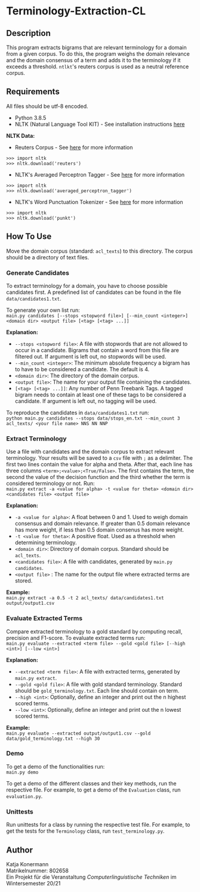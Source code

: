 # Terminology-Extraction-CL

## Description
This program extracts bigrams that are relevant terminology for a domain from a given corpus. To do this, the program weighs the domain relevance and the domain consensus of a term and adds it to the terminology if it exceeds a threshold.
`ntlkt`'s reuters corpus is used as a neutral reference corpus.

## Requirements
All files should be utf-8 encoded.

+ Python 3.8.5
+ NLTK (Natural Language Tool KIT) - See installation instructions [here](https://www.nltk.org/install.html)<br>

__NLTK Data:__
+ Reuters Corpus - See [here](http://www.nltk.org/data.html) for more information
```
>>> import nltk
>>> nltk.download('reuters')
```
+ NLTK's Averaged Perceptron Tagger - See [here](http://www.nltk.org/data.html) for more information
```
>>> import nltk
>>> nltk.download('averaged_perceptron_tagger')
```
+ NLTK's Word Punctuation Tokenizer - See [here](http://www.nltk.org/data.html) for more information
```
>>> import nltk
>>> nltk.download('punkt')
```
## How To Use
Move the domain corpus (standard: `acl_texts`) to this directory. The corpus should be a directory of text files. 

### Generate Candidates
To extract terminology for a domain, you have to choose possible candidates first.
A predefined list of candidates can be found in the file `data/candidates1.txt`.<br>

To generate your own list run:<br>
`main.py candidates [--stops <stopword file>] [--min_count <integer>] <domain dir> <output file> [<tag> [<tag> ...]]`<br>

__Explanation:__
+ `--stops <stopword file>`: A file with stopwords that are not allowed to occur in a candidate. Bigrams that contain a word from this file are filtered out. If argument is left out, no stopwords will be used.
+ `--min_count <integer>`: The minimum absolute frequency a bigram has to have to be considered a candidate. The default is 4.
+ `<domain dir>`: The directory of the domain corpus.
+ `<output file>`: The name for your output file containing the candidates.
+ `[<tag> [<tag> ...]]`: Any number of Penn Treebank Tags. A tagged bigram needs to contain at least one of these tags to be considered a candidate. If argument is left out, no tagging will be used.<br>

To reproduce the candidates in `data/candidates1.txt` run:<br>
`python main.py candidates --stops data/stops_en.txt --min_count 3 acl_texts/ <your file name> NNS NN NNP`

### Extract Terminology
Use a file with candidates and the domain corpus to extract relevant terminology. Your results will be saved to a `csv` file with `;` as a delimiter. The first two lines contain the value for alpha and theta. After that, each line has three columns `<term>;<value>;<True/False>`. The first contains the term, the second the value of the decision function and the third whether the term is considered terminology or not. Run: <br>
`main.py extract -a <value for alpha> -t <value for theta> <domain dir> <candidates file> <output file>`<br>

__Explanation:__
+ `-a <value for alpha>`: A float between 0 and 1. Used to weigh domain consensus and domain relevance. If greater than 0.5 domain relevance has more weight, if less than 0.5 domain consenus has more weight.
+ `-t <value for theta>`: A positive float. Used as a threshold when determining terminology.
+ `<domain dir>`: Directory of domain corpus. Standard should be `acl_texts`.
+ `<candidates file>`: A file with candidates, generated by `main.py candidates`.
+ `<output file>` : The name for the output file where extracted terms are stored.

__Example:__<br>
`main.py extract -a 0.5 -t 2 acl_texts/ data/candidates1.txt output/output1.csv`

### Evaluate Extracted Terms
Compare extracted terminology to a gold standard by computing recall, precision and F1-score. To evaluate extracted terms run:<br>
`main.py evaluate --extracted <term file> --gold <gold file> [--high <int>] [--low <int>]`<br>

__Explanation:__
+ `--extracted <term file>`: A file with extracted terms, generated by `main.py extract`.
+ `--gold <gold file>`: A file with gold standard terminology. Standard should be `gold_terminology.txt`. Each line should contain on term.
+ `--high <int>`: Optionally, define an integer and print out the n highest scored terms.
+ `--low <int>`: Optionally, define an integer and print out the n lowest scored terms.

__Example:__<br>
`main.py evaluate --extracted output/output1.csv --gold data/gold_terminology.txt --high 30`

### Demo
To get a demo of the functionalities run:<br>
```main.py demo```

To get a demo of the different classes and their key methods, run the respective file. For example, to get a demo of the `Evaluation` class, run `evaluation.py`.

### Unittests
Run unittests for a class by running the respective test file. For example, to get the tests for the `Terminology` class, run `test_terminology.py`.

## Author
Katja Konermann<br>
Matrikelnummer: 802658<br>
Ein Projekt für die Veranstaltung _Computerlinguistische Techniken_ im Wintersemester 20/21